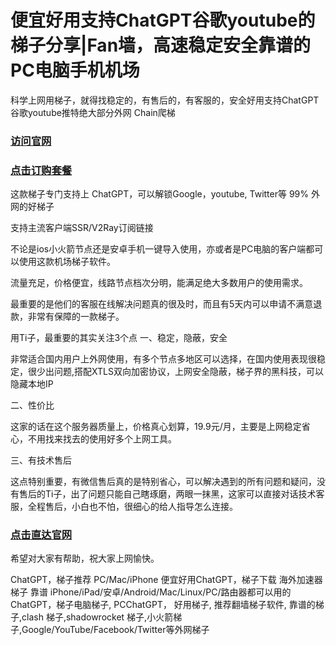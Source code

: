 # 便宜好用支持ChatGPT谷歌youtube的梯子分享|Fan墙，高速稳定安全靠谱的PC电脑手机机场 

科学上网用梯子，就得找稳定的，有售后的，有客服的，安全好用支持ChatGPT谷歌youtube推特绝大部分外网 Chain爬梯

### [访问官网](https://dove8.cc/a.php?alavBTtF8UB)

### [点击订购套餐](https://dove8.cc/a.php?alavBTtF8UB)

这款梯子专门支持上 ChatGPT，可以解锁Google，youtube, Twitter等 99% 外网的好梯子

支持主流客户端SSR/V2Ray订阅链接

不论是ios小火箭节点还是安卓手机一键导入使用，亦或者是PC电脑的客户端都可以使用这款机场梯子软件。

流量充足，价格便宜，线路节点档次分明，能满足绝大多数用户的使用需求。

最重要的是他们的客服在线解决问题真的很及时，而且有5天内可以申请不满意退款，非常有保障的一款梯子。

用Ti子，最重要的其实关注3个点
一、稳定，隐蔽，安全

非常适合国内用户上外网使用，有多个节点多地区可以选择，在国内使用表现很稳定，很少出问题,搭配XTLS双向加密协议，上网安全隐蔽，梯子界的黑科技，可以隐藏本地IP

二、性价比

这家的话在这个服务器质量上，价格真心划算，19.9元/月，主要是上网稳定省心，不用找来找去的使用好多个上网工具。

三、有技术售后

这点特别重要，有微信售后真的是特别省心，可以解决遇到的所有问题和疑问，没有售后的Ti子，出了问题只能自己瞎琢磨，两眼一抹黑，这家可以直接对话技术客服，全程售后，小白也不怕，很细心的给人指导怎么连接。

### [点击直达官网](https://dove8.cc/a.php?alavBTtF8UB)

希望对大家有帮助，祝大家上网愉快。

ChatGPT，梯子推荐 PC/Mac/iPhone 便宜好用ChatGPT，梯子下载 海外加速器梯子 靠谱 iPhone/iPad/安卓/Android/Mac/Linux/PC/路由器都可以用的ChatGPT，梯子电脑梯子,
PCChatGPT， 好用梯子, 推荐翻墙梯子软件, 靠谱的梯子,clash 梯子,shadowrocket 梯子,小火箭梯子,Google/YouTube/Facebook/Twitter等外网梯子

